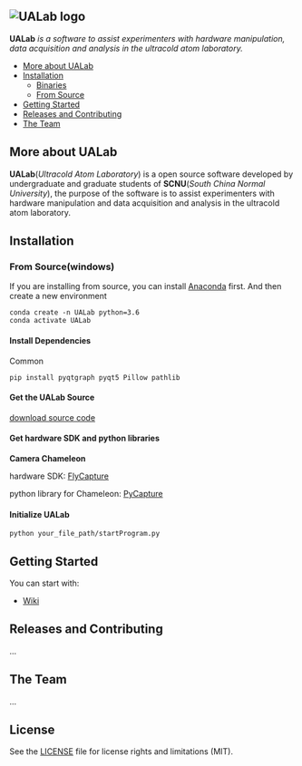 ![UALab logo](https://github.com/LingFengZhang24/lab_gui/blob/master/UALab.png)
--------------------------------------------------------------------------------

**UALab** *is a software to assist experimenters with hardware manipulation, data acquisition and analysis in the ultracold atom laboratory.*

- [More about UALab](#more-about-UALab)
- [Installation](#installation)
  - [Binaries](#binaries)
  - [From Source](#from-source(windows))
- [Getting Started](#getting-started)
- [Releases and Contributing](#releases-and-contributing)
- [The Team](#the-team)

## More about UALab
**UALab**(*Ultracold Atom Laboratory*) is a open source software developed by undergraduate and graduate students of **SCNU**(*South China Normal University*), the purpose of the software is to assist experimenters with hardware manipulation and data acquisition and analysis in the ultracold atom laboratory.

## Installation
### From Source(windows)

If you are installing from source, you can install [Anaconda](https://www.anaconda.com/distribution/) first.
And then create a new environment
```
conda create -n UALab python=3.6
conda activate UALab
```

#### Install Dependencies

Common
```
pip install pyqtgraph pyqt5 Pillow pathlib
```

#### Get the UALab Source
[download source code](https://github.com/LingFengZhang24/lab_gui.git)

#### Get hardware SDK and python libraries
**Camera Chameleon**

  hardware SDK: [FlyCapture](https://flir.app.boxcn.net/v/Flycapture2SDK/folder/73493389920)
  
  python library for Chameleon: [PyCapture](https://flir.app.boxcn.net/v/Flycapture2SDK/folder/73504933407)

#### Initialize UALab
```
python your_file_path/startProgram.py
```


## Getting Started

You can start with:
- [Wiki](https://github.com/LingFengZhang24/lab_gui/wiki)


## Releases and Contributing
...

## The Team
...

## License
See the [LICENSE](https://github.com/LingFengZhang24/lab_gui/blob/master/LICENSE) file for license rights and limitations (MIT).

